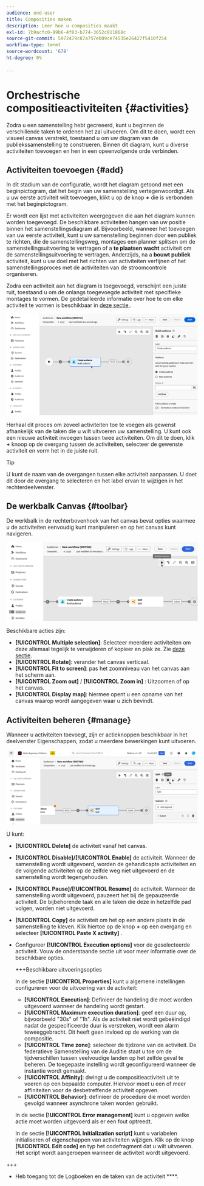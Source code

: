 ```yaml
---
audience: end-user
title: Composities maken
description: Leer hoe u composities maakt
exl-id: 7b9acfc0-99b6-4f83-b774-3652c811868c
source-git-commit: 5972479c87a757eb09ce74535e26427f5410f254
workflow-type: tm+mt
source-wordcount: '678'
ht-degree: 0%

---
```


# Orchestrische compositieactiviteiten {#activities}

Zodra u een samenstelling hebt gecreeerd, kunt u beginnen de verschillende taken te ordenen het zal uitvoeren. Om dit te doen, wordt een visueel canvas verstrekt, toestaand u om uw diagram van de publiekssamenstelling te construeren. Binnen dit diagram, kunt u diverse activiteiten toevoegen en hen in een opeenvolgende orde verbinden.

## Activiteiten toevoegen {#add}

In dit stadium van de configuratie, wordt het diagram getoond met een beginpictogram, dat het begin van uw samenstelling vertegenwoordigt. Als u uw eerste activiteit wilt toevoegen, klikt u op de knop **+** die is verbonden met het beginpictogram.

Er wordt een lijst met activiteiten weergegeven die aan het diagram kunnen worden toegevoegd. De beschikbare activiteiten hangen van uw positie binnen het samenstellingsdiagram af. Bijvoorbeeld, wanneer het toevoegen van uw eerste activiteit, kunt u uw samenstelling beginnen door een publiek te richten, die de samenstellingsweg, montages een planner splitsen om de samenstellingsuitvoering te vertragen of a **te plaatsen wacht** activiteit om de samenstellingsuitvoering te vertragen. Anderzijds, na a **bouwt publiek** activiteit, kunt u uw doel met het richten van activiteiten verfijnen of het samenstellingsproces met de activiteiten van de stroomcontrole organiseren.

Zodra een activiteit aan het diagram is toegevoegd, verschijnt een juiste ruit, toestaand u om de onlangs toegevoegde activiteit met specifieke montages te vormen. De gedetailleerde informatie over hoe te om elke activiteit te vormen is beschikbaar in [ deze sectie ](activities/about-activities.md).

![](assets/composition-create-add.png)

Herhaal dit proces om zoveel activiteiten toe te voegen als gewenst afhankelijk van de taken die u wilt uitvoeren uw samenstelling. U kunt ook een nieuwe activiteit invoegen tussen twee activiteiten. Om dit te doen, klik **+** knoop op de overgang tussen de activiteiten, selecteer de gewenste activiteit en vorm het in de juiste ruit.

>[!TIP]
>
>U kunt de naam van de overgangen tussen elke activiteit aanpassen. U doet dit door de overgang te selecteren en het label ervan te wijzigen in het rechterdeelvenster.

## De werkbalk Canvas {#toolbar}

De werkbalk in de rechterbovenhoek van het canvas bevat opties waarmee u de activiteiten eenvoudig kunt manipuleren en op het canvas kunt navigeren.

![](assets/canvas-toolbar.png)

Beschikbare acties zijn:

* **[!UICONTROL Multiple selection]**: Selecteer meerdere activiteiten om deze allemaal tegelijk te verwijderen of kopieer en plak ze. Zie [deze sectie](#copy).
* **[!UICONTROL Rotate]**: verander het canvas verticaal.
* **[!UICONTROL Fit to screen]**: pas het zoomniveau van het canvas aan het scherm aan.
* **[!UICONTROL Zoom out]** / **[!UICONTROL Zoom in]** : Uitzoomen of op het canvas.
* **[!UICONTROL Display map]**: hiermee opent u een opname van het canvas waarop wordt aangegeven waar u zich bevindt.

## Activiteiten beheren {#manage}

Wanneer u activiteiten toevoegt, zijn er actieknoppen beschikbaar in het deelvenster Eigenschappen, zodat u meerdere bewerkingen kunt uitvoeren.

![](assets/activity-actions.png)

U kunt:

* **[!UICONTROL Delete]** de activiteit vanaf het canvas.
* **[!UICONTROL Disable]/[!UICONTROL Enable]** de activiteit. Wanneer de samenstelling wordt uitgevoerd, worden de gehandicapte activiteiten en de volgende activiteiten op de zelfde weg niet uitgevoerd en de samenstelling wordt tegengehouden.
* **[!UICONTROL Pause]/[!UICONTROL Resume]** de activiteit. Wanneer de samenstelling wordt uitgevoerd, pauzeert het bij de gepauzeerde activiteit. De bijbehorende taak en alle taken die deze in hetzelfde pad volgen, worden niet uitgevoerd.
* **[!UICONTROL Copy]** de activiteit om het op een andere plaats in de samenstelling te kleven. Klik hiertoe op de knop **+** op een overgang en selecteer **[!UICONTROL Paste X activity]** . <!-- cannot copy multiple activities ? cannot paste in another composition?-->
* Configureer **[!UICONTROL Execution options]** voor de geselecteerde activiteit. Vouw de onderstaande sectie uit voor meer informatie over de beschikbare opties.

  +++Beschikbare uitvoeringsopties

  In de sectie **[!UICONTROL Properties]** kunt u algemene instellingen configureren voor de uitvoering van de activiteit:

   * **[!UICONTROL Execution]**: Definieer de handeling die moet worden uitgevoerd wanneer de handeling wordt gestart.
   * **[!UICONTROL Maximum execution duration]**: geef een duur op, bijvoorbeeld &quot;30s&quot; of &quot;1h&quot;. Als de activiteit niet wordt gebeëindigd nadat de gespecificeerde duur is verstreken, wordt een alarm teweeggebracht. Dit heeft geen invloed op de werking van de compositie.
   * **[!UICONTROL Time zone]**: selecteer de tijdzone van de activiteit. De federatieve Samenstelling van de Auditie staat u toe om de tijdverschillen tussen veelvoudige landen op het zelfde geval te beheren. De toegepaste instelling wordt geconfigureerd wanneer de instantie wordt gemaakt.
   * **[!UICONTROL Affinity]**: dwingt u de compositieactiviteit uit te voeren op een bepaalde computer. Hiervoor moet u een of meer affiniteiten voor de desbetreffende activiteit opgeven.
   * **[!UICONTROL Behavior]**: definieer de procedure die moet worden gevolgd wanneer asynchrone taken worden gebruikt.

  In de sectie **[!UICONTROL Error management]** kunt u opgeven welke actie moet worden uitgevoerd als er een fout optreedt.

  In de sectie **[!UICONTROL Initialization script]** kunt u variabelen initialiseren of eigenschappen van activiteiten wijzigen. Klik op de knop **[!UICONTROL Edit code]** en typ het codefragment dat u wilt uitvoeren. Het script wordt aangeroepen wanneer de activiteit wordt uitgevoerd.

+++

* Heb toegang tot de Logboeken en de taken van de activiteit ****.
